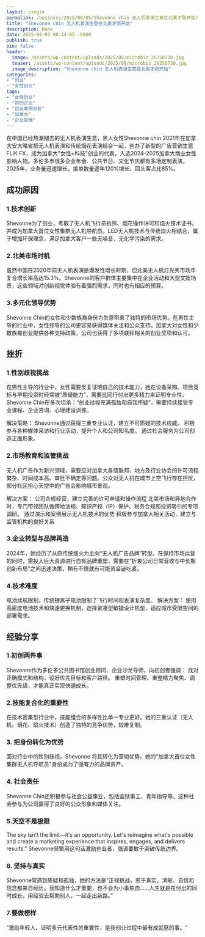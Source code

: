 ```yaml
---
layout: single
permalink: /business/2025/08/05/Shevonne chin 无人机表演生意在北美才刚开始/
title: "Shevonne chin 无人机表演生意在北美才刚开始"
description: None
date: 2025-08-05 00:44:05 -0000
publish: true
pin: false
header:
  image: /assets/wp-content/uploads/2025/08/microbiz_20250730.jpg
  teaser: /assets/wp-content/uploads/2025/08/microbiz_20250730.jpg
  image_description: "Shevonne chin 无人机表演生意在北美才刚开始"
categories:
- "创业"
- "女性创业"
tags:
- "女性创业"
- "初创企业"
- "创业案例分析"
- "加拿大"
- "企业管理"
---
```




在中国已经热潮褪去的无人机表演生意，黑人女性Shevonne chin 2021年在加拿大安大略省把无人机表演和传统烟花表演结合一起，创办了新型的广告营销生意FLIK FX，成为加拿大"女性+科技"创业的代表，入选2024-2025加拿大商业女性影响人物。多伦多市很多企业年会、公共节日、文化节庆都有多场定制表演，2025年，业务量迅速增长，接单数量逐年120%增长、回头客占比85%。


## 成功原因

### 1.技术创新

Shevonne为了创业，考取了无人机飞行员执照、烟花操作许可和焰火技术证书，并成为加拿大首位女性集群无人机导航员。LED无人机技术与传统焰火相结合，属于增加环保理念，满足加拿大客户一些无噪音、无化学污染的需求。

### 2.北美市场时机

虽然中国在2020年前无人机表演是爆发性增长时期，但北美无人机灯光秀市场年复合增长率高达15.3%。Shevonne的客户群体主要集中在企业活动和大型文娱场景，这些领域对创新视觉体验有着强烈需求，同时也有相应的预算。

### 3.多元化领导优势

Shevonne Chin的女性和少数族裔身份为生意带来了独特的市场优势。在男性主导的行业中，女性领导的公司更容易获得媒体关注和公众支持，加拿大对女性和少数族裔创业提供各种支持政策，公司也获得了多项联邦相关的创业奖项和认可。



## 挫折

### 1.性别歧视挑战

在男性主导的行业中，女性需要反复证明自己的技术能力，她在设备采购、项目竞标与早期投资时经常被“质疑能力”，需要比同行付出更多精力来证明专业性。Shevonne Chin在多次坦承：“创业过程充满孤独和自我怀疑”，需要持续接受专业课程、企业咨询、心理建设训练。

解决策略：
Shevonne通过获得三重专业认证，建立不可质疑的技术权威。
积极参与各种媒体采访和行业活动，提升个人和公司知名度。
通过社会服务为公司创造正面形象。

### 2.市场教育和监管挑战

无人机广告作为新兴领域，需要应对加拿大各级联邦、地方及行业协会的许可流程繁杂、时间成本高、审批不确定等问题。公众对无人机在城市上空飞行存在担忧，部分社区担心天空中的广告会影响城市景观。

解决方案：
公司合规经营，建立完善的许可申请和操作流程
北美市场和异地合作时，专门带领团队做跨地法规、知识产权（IP）保护、税务合规和投资吸引的专项调研。
通过演示和案例展示无人机技术的优势
积极参与加拿大相关活动，建立与监管机构的良好关系

### 3.企业转型与品牌再造

2024年，她经历了从原传统烟火为主向“无人机广告品牌”转型。在保持市场运营的同时，需投入巨大资源进行自有品牌重塑，需要在“折衷公司日常营收与中长期创新布局”之间迅速决策，稍有不慎就有可能资金链吃紧。



### 4.技术难度

电池续航限制，传统锂离子电池限制了飞行时间和表演复杂度。
解决方案：
使用高密度电池技术和快速更换机制，选择紧凑型敏捷设计机型，适应城市受限空间的部署需求。




## 经验分享


### 1.初创两件事

Shevonne作为多伦多公共图书馆创业顾问、企业沙龙导师，向初创者强调：
找对正确模式和结构，设好优先目标和客户路径。
重塑时间管理、重整精力聚焦、调整优先级，才能真正实现快速成长。

### 2.技能复合化的重要性

在技术密集型行业中，技能组合的多样性比单一专业更好。她的三重认证（无人机、烟花、焰火技术）创造了独特的竞争优势，较难复制。

### 3. 把身份转化为优势

面对行业中的性别歧视，Shevonne 将其转化为营销优势。她的"加拿大首位女性集群无人机导航员"身份成为了强有力的品牌资产。

### 4. 社会责任

Shevonne Chin还积极参与社会公益事业，包括监狱事工、青年指导等。这种社会参与为公司赢得了良好的公众形象和媒体关注。

### 5.天空不是极限

The sky isn't the limit—it's an opportunity. Let's reimagine what's possible and create a marketing experience that inspires, engages, and delivers results.”
Shevonne频繁用这句话激励创业者，强调要敢于突破传统边界。

### 6. 坚持与真实

Shevonne常遇到质疑和孤独，她的方法是“正视挑战，忠于真实。清晰、自信和信念都来自经历。我知道什么才重要，也不会为小事焦虑……人生就是在付出的同时成长，用经验去帮助别人，一起走出新路。”

### 7.要做榜样

“激励年轻人、证明多元代表性的重要性，是我创业过程中最有成就感的事。“